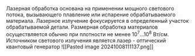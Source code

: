 Лазерная обработка основана на применении мощного светового потока, вызывающего плавление или испарение обрабатываемого материала. Лазерное излучение фокусируется в определенный участок обрабатываемой детали. Размерная обработка материалов осуществляется обычно при плотности не менее $10^7\dots10^8$ Вт/см.
Источником светового излучения является лазер - оптический квантовый генератор
![[Pasted image 20241008111137.png]]
